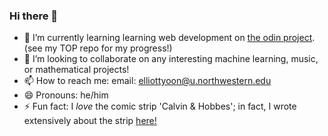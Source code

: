 ### Hi there 👋


- 🌱 I’m currently learning learning web development on [the odin project](http://theodinproject.com). (see my TOP repo for my progress!)
- 👯 I’m looking to collaborate on any interesting machine learning, music, or mathematical projects!
- 📫 How to reach me: email: elliottyoon@u.northwestern.edu
- 😄 Pronouns: he/him
- ⚡ Fun fact: I *love* the comic strip 'Calvin & Hobbes'; in fact, I wrote extensively about the strip [here!](https://quora.com/elliott-yoon)
